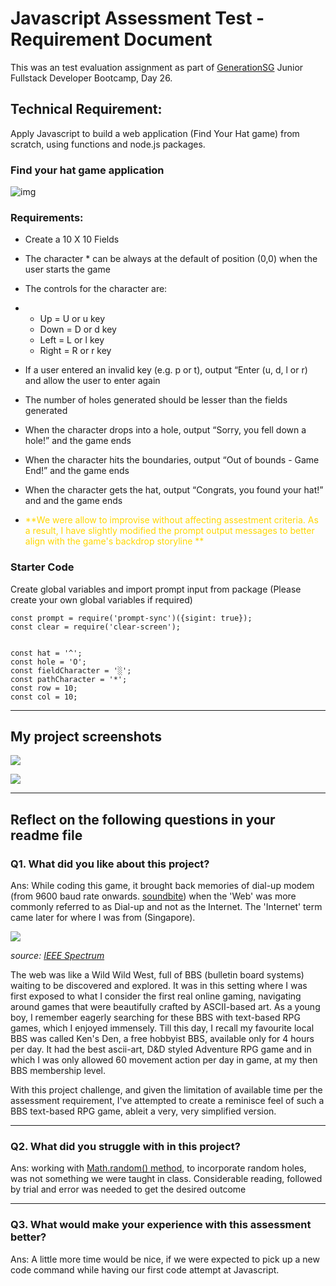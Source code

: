 

#  Javascript Assessment Test - Requirement Document



This was an test evaluation assignment as part of [GenerationSG](https://singapore.generation.org/launch-your-career-in-tech/) Junior Fullstack Developer Bootcamp, Day 26.

## Technical Requirement:

Apply Javascript to build a web application (Find Your Hat game) from scratch, using functions and node.js packages.

### **Find your hat game application**

![img](https://lh5.googleusercontent.com/EsOWRk-Z18OBeHBGEJooeiLyLMy0Y-tqqMezJwOVxNRNkWQsDiHw5Z8AAtojYli4JcGbqJrEfbpCXe4imto4Ng6I5HM2GSFmSpHlv-7eJZvoZlk_i22s-LIcTY8WhvQob8ImcV3HApc)

### Requirements: 

- Create a 10 X 10 Fields

- The character * can be always at the default of position (0,0) when the user starts the game

- The controls for the character are:

- - Up = U or u key
  - Down = D or d key
  - Left = L or l key
  - Right = R or r key

- If a user entered an invalid key (e.g. p or t), output “Enter (u, d, l or r) and allow the user to enter again

- The number of holes generated should be lesser than the fields generated

- When the character drops into a hole, output “Sorry, you fell down a hole!” and the game ends

- When the character hits the boundaries, output “Out of bounds - Game End!” and the game ends

- When the character gets the hat, output “Congrats, you found your hat!” and and the game ends

- <span style = 'color:gold'>**We were allow to improvise without affecting assestment criteria. As a result, I have slightly modified the prompt output messages to better align with the game's backdrop storyline ** </span>



### **Starter Code**

Create global variables and import prompt input from package (Please create your own global variables if required)

```
const prompt = require('prompt-sync')({sigint: true});
const clear = require('clear-screen');


const hat = '^';
const hole = 'O';
const fieldCharacter = '░';
const pathCharacter = '*';
const row = 10;
const col = 10;
```



----------

## My project screenshots

![](https://i.ibb.co/S5dfXHV/1.png)

![](https://i.ibb.co/SwqTgpP/2.png)



----------

## **Reflect** on the following questions in your readme file

### Q1. What did you like about this project?
Ans: While coding this game, it brought back memories of dial-up modem (from 9600 baud rate onwards. [soundbite](https://youtu.be/QDS4B0mM-ew)) when the 'Web' was more commonly referred to as Dial-up and not as the Internet. The 'Internet' term came later for where I was from (Singapore).

![](https://assets.rebelmouse.io/eyJhbGciOiJIUzI1NiIsInR5cCI6IkpXVCJ9.eyJpbWFnZSI6Imh0dHBzOi8vYXNzZXRzLnJibC5tcy8yNTYyODQwMi9vcmlnaW4uanBnIiwiZXhwaXJlc19hdCI6MTY1MTk0MDY0OH0.gdAYFls9prmRxcnpaB_QU3Gs8Naj4i6iZ7Uc-1FxdEc/img.jpg?width=980)

*source: [IEEE Spectrum](https://spectrum.ieee.org/social-medias-dialup-ancestor-the-bulletin-board-system)*

The web was like a Wild Wild West, full of BBS (bulletin board systems) waiting to be discovered and explored. It was in this setting where I was first exposed to what I consider the first real online gaming, navigating around games that were beautifully crafted by ASCII-based art. As a young boy, I remember eagerly searching for these BBS with text-based RPG games, which I enjoyed immensely. Till this day, I recall my favourite local BBS was called Ken's Den, a free hobbyist BBS, available only for 4 hours per day. It had the best ascii-art, D&D styled Adventure RPG game and in which I was only allowed 60 movement action per day in game, at my then BBS membership level.

With this project challenge, and given the limitation of available time per the assessment requirement, I've attempted to create a reminisce feel of such a BBS text-based RPG game, ableit a very, very simplified version.  



----------



### Q2. What did you struggle with in this project?
Ans: working with [Math.random() method](https://www.w3schools.com/js/js_random.asp), to incorporate random holes, was not something we were taught in class. Considerable reading, followed by trial and error was needed to get the desired outcome 



----------



### Q3. What would make your experience with this assessment better?

Ans: A little more time would be nice, if we were expected to pick up a new code command while having our first code attempt at Javascript.  





